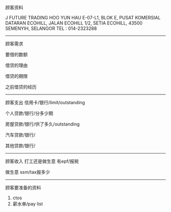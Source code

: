 顾客资料

J FUTURE TRADING
HOO YUN HAU E-07-L1, BLOK E, PUSAT KOMERSIAL DATARAN ECOHILL, JALAN ECOHILL 1/2, SETIA ECOHILL, 43500 SEMENYIH, SELANGOR TEL : 014-2323288

-----------------
顾客需求


要借的数额

借贷的理由

借贷的期限

之前借贷的经历


--------------
顾客支出
信用卡/银行/limit/outstanding


个人贷款/银行/分多少期

房屋贷款/银行/供了多久/outstanding

汽车贷款/银行/


其他贷款/银行/

-----------
顾客收入
打工还是做生意
有epf/报税

做生意 ssm/tax报多少

-------
顾客要准备的资料
1. ctos
2. 薪水单/pay list




